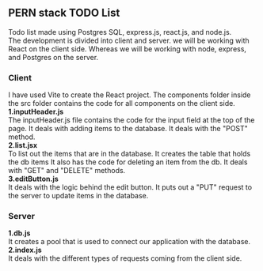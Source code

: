 ## PERN stack  TODO List

Todo list made using Postgres SQL, express.js, react.js, and node.js.  
The development is divided into client and server. we will be working with React on the client side. Whereas we will be working with node, express, and Postgres on the server. 

### Client
I have used Vite to create the React project. The components folder inside the src folder contains the code for all components on the client side.  
  **1.inputHeader.js**  
  The inputHeader.js file contains the code for the input field at the top of the page. It deals with adding      items to the database. It deals with the "POST" method.  
  **2.list.jsx**  
  To list out the items that are in the database. It creates the table that holds the db items It also has        the code for deleting an item from the db. It deals with "GET" and "DELETE" methods.  
  **3.editButton.js**  
  It deals with the logic behind the edit button. It puts out a "PUT" request to the server to update items in    the database.  

### Server
  **1.db.js**  
  It creates a pool that is used to connect our application with the database.  
  **2.index.js**  
  It deals with the different types of requests coming from the client side.
